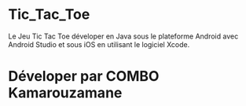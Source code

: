 # Tic_Tac_Toe
Le Jeu Tic Tac Toe déveloper en Java sous le plateforme 
Android avec Android Studio et sous iOS en utilisant 
le logiciel Xcode.

# Déveloper par COMBO Kamarouzamane
